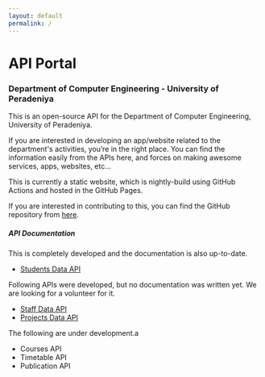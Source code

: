 ```yaml
---
layout: default
permalink: /
---
```


# API Portal
### Department of Computer Engineering - University of Peradeniya

This is an open-source API for the Department of Computer Engineering, University of Peradeniya.

If you are interested in developing an app/website related to the department's activities, you’re in the right place. You can find the information easily from the APIs here, and forces on making awesome services, apps, websites, etc...

This is currently a static website, which is nightly-build using GitHub Actions and hosted in the GitHub Pages.

If you are interested in contributing to this, you can find the GitHub repository from [here](https://github.com/cepdnaclk/api.ce.pdn.ac.lk).


##### API Documentation

This is completely developed and the documentation is also up-to-date.
- [Students Data API](./docs/students/)

Following APIs were developed, but no documentation was written yet. We are looking for a volunteer for it.
- [Staff Data API](./people/v1/staff/)
- [Projects Data API](./projects/v1/)

The following are under development.a
- Courses API
- Timetable API
- Publication API
